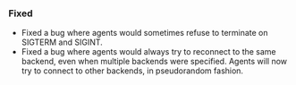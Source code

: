 ### Fixed
- Fixed a bug where agents would sometimes refuse to terminate on SIGTERM and
SIGINT.
- Fixed a bug where agents would always try to reconnect to the same backend,
even when multiple backends were specified. Agents will now try to connect to
other backends, in pseudorandom fashion.
